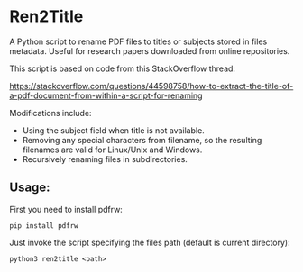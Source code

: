 # Ren2Title
A Python script to rename PDF files to titles or subjects stored in files metadata. Useful for research papers downloaded from online repositories.

This script is based on code from this StackOverflow thread:

https://stackoverflow.com/questions/44598758/how-to-extract-the-title-of-a-pdf-document-from-within-a-script-for-renaming

Modifications include:
* Using the subject field when title is not available.
* Removing any special characters from filename, so the resulting filenames are valid for Linux/Unix and Windows.
* Recursively renaming files in subdirectories.

## Usage:

First you need to install pdfrw:

```pip install pdfrw```

Just invoke the script specifying the files path (default is current directory):

```python3 ren2title <path>```
